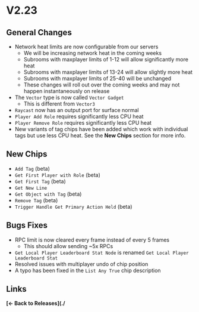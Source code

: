 # V2.23

## General Changes

- Network heat limits are now configurable from our servers
  - We will be increasing network heat in the coming weeks
  - Subrooms with maxplayer limits of 1-12 will allow significantly more heat
  - Subrooms with maxplayer limits of 13-24 will allow slightly more heat
  - Subrooms with maxplayer limits of 25-40 will be unchanged
  - These changes will roll out over the coming weeks and may not happen instantaneously on release
- The `Vector` type is now called `Vector Gadget`
  - This is different from `Vector3`
- `Raycast` now has an output port for surface normal
- `Player Add Role` requires significantly less CPU heat
- `Player Remove Role` requires significantly less CPU heat
- New variants of tag chips have been added which work with individual tags but use less CPU heat. See the **New Chips** section for more info.

## New Chips

- `Add Tag` (beta)
- `Get First Player with Role` (beta)
- `Get First Tag` (beta)
- `Get New Line`
- `Get Object with Tag` (beta)
- `Remove Tag` (beta)
- `Trigger Handle Get Primary Action Held` (beta)

## Bugs Fixes

- RPC limit is now cleared every frame instead of every 5 frames
  - This should allow sending ~5x RPCs
- `Get Local Player Leaderboard Stat Node` is renamed `Get Local Player Leaderboard Stat`
- Resolved issues with multiplayer undo of chip position
- A typo has been fixed in the `List Any True` chip description

## Links

**[<- Back to Releases](./**

